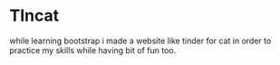 # TIncat
while learning bootstrap i made a website like tinder for cat in order to practice my skills while having bit of fun too.
